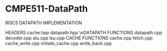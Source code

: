 # CMPE511-DataPath
RISC5 DATAPATH IMPLEMENTATION

HEADERS
cache.hpp
datapath.hpp
\nDATAPATH FUNCTIONS
datapath.cpp
decoder.cpp
alu.cpp
lsu.cpp
CACHE FUNCTIONS
cache.cpp
fetch.cpp
cache_write.cpp
initiate_cache.cpp
write_back.cpp

